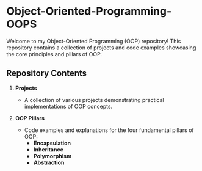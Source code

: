 # Object-Oriented-Programming-OOPS

Welcome to my Object-Oriented Programming (OOP) repository! This repository contains a collection of projects and code examples showcasing the core principles and pillars of OOP.

## Repository Contents

1. **Projects**
   - A collection of various projects demonstrating practical implementations of OOP concepts.

2. **OOP Pillars**
   - Code examples and explanations for the four fundamental pillars of OOP:
     - **Encapsulation**
     - **Inheritance**
     - **Polymorphism**
     - **Abstraction**
